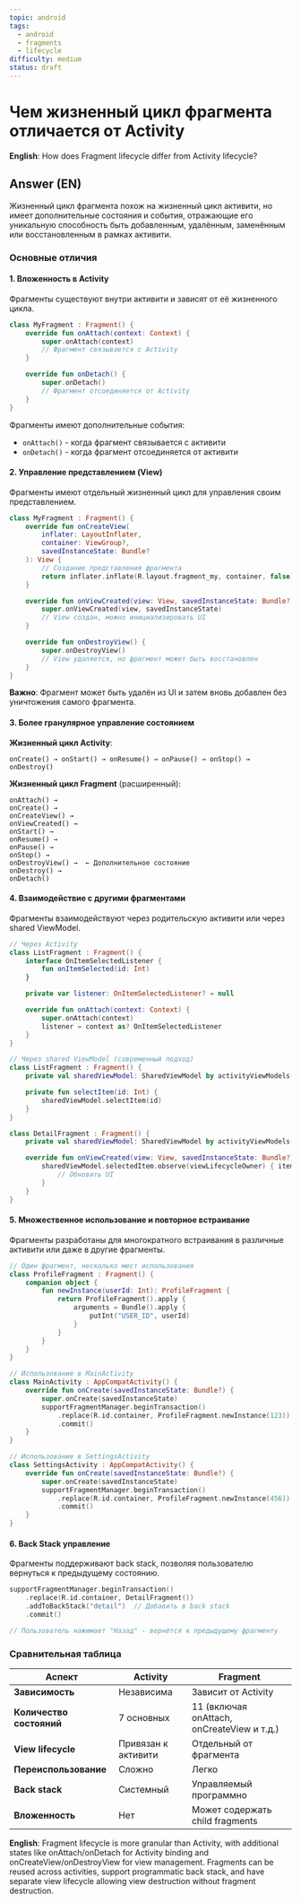 ```yaml
---
topic: android
tags:
  - android
  - fragments
  - lifecycle
difficulty: medium
status: draft
---
```


# Чем жизненный цикл фрагмента отличается от Activity

**English**: How does Fragment lifecycle differ from Activity lifecycle?

## Answer (EN)
Жизненный цикл фрагмента похож на жизненный цикл активити, но имеет дополнительные состояния и события, отражающие его уникальную способность быть добавленным, удалённым, заменённым или восстановленным в рамках активити.

### Основные отличия

#### 1. Вложенность в Activity

Фрагменты существуют внутри активити и зависят от её жизненного цикла.

```kotlin
class MyFragment : Fragment() {
    override fun onAttach(context: Context) {
        super.onAttach(context)
        // Фрагмент связывается с Activity
    }

    override fun onDetach() {
        super.onDetach()
        // Фрагмент отсоединяется от Activity
    }
}
```

Фрагменты имеют дополнительные события:
- `onAttach()` - когда фрагмент связывается с активити
- `onDetach()` - когда фрагмент отсоединяется от активити

#### 2. Управление представлением (View)

Фрагменты имеют отдельный жизненный цикл для управления своим представлением.

```kotlin
class MyFragment : Fragment() {
    override fun onCreateView(
        inflater: LayoutInflater,
        container: ViewGroup?,
        savedInstanceState: Bundle?
    ): View {
        // Создание представления фрагмента
        return inflater.inflate(R.layout.fragment_my, container, false)
    }

    override fun onViewCreated(view: View, savedInstanceState: Bundle?) {
        super.onViewCreated(view, savedInstanceState)
        // View создан, можно инициализировать UI
    }

    override fun onDestroyView() {
        super.onDestroyView()
        // View удаляется, но фрагмент может быть восстановлен
    }
}
```

**Важно**: Фрагмент может быть удалён из UI и затем вновь добавлен без уничтожения самого фрагмента.

#### 3. Более гранулярное управление состоянием

**Жизненный цикл Activity**:

```
onCreate() → onStart() → onResume() → onPause() → onStop() → onDestroy()
```

**Жизненный цикл Fragment** (расширенный):

```
onAttach() →
onCreate() →
onCreateView() →
onViewCreated() →
onStart() →
onResume() →
onPause() →
onStop() →
onDestroyView() →  ← Дополнительное состояние
onDestroy() →
onDetach()
```

#### 4. Взаимодействие с другими фрагментами

Фрагменты взаимодействуют через родительскую активити или через shared ViewModel.

```kotlin
// Через Activity
class ListFragment : Fragment() {
    interface OnItemSelectedListener {
        fun onItemSelected(id: Int)
    }

    private var listener: OnItemSelectedListener? = null

    override fun onAttach(context: Context) {
        super.onAttach(context)
        listener = context as? OnItemSelectedListener
    }
}

// Через shared ViewModel (современный подход)
class ListFragment : Fragment() {
    private val sharedViewModel: SharedViewModel by activityViewModels()

    private fun selectItem(id: Int) {
        sharedViewModel.selectItem(id)
    }
}

class DetailFragment : Fragment() {
    private val sharedViewModel: SharedViewModel by activityViewModels()

    override fun onViewCreated(view: View, savedInstanceState: Bundle?) {
        sharedViewModel.selectedItem.observe(viewLifecycleOwner) { item ->
            // Обновить UI
        }
    }
}
```

#### 5. Множественное использование и повторное встраивание

Фрагменты разработаны для многократного встраивания в различные активити или даже в другие фрагменты.

```kotlin
// Один фрагмент, несколько мест использования
class ProfileFragment : Fragment() {
    companion object {
        fun newInstance(userId: Int): ProfileFragment {
            return ProfileFragment().apply {
                arguments = Bundle().apply {
                    putInt("USER_ID", userId)
                }
            }
        }
    }
}

// Использование в MainActivity
class MainActivity : AppCompatActivity() {
    override fun onCreate(savedInstanceState: Bundle?) {
        super.onCreate(savedInstanceState)
        supportFragmentManager.beginTransaction()
            .replace(R.id.container, ProfileFragment.newInstance(123))
            .commit()
    }
}

// Использование в SettingsActivity
class SettingsActivity : AppCompatActivity() {
    override fun onCreate(savedInstanceState: Bundle?) {
        super.onCreate(savedInstanceState)
        supportFragmentManager.beginTransaction()
            .replace(R.id.container, ProfileFragment.newInstance(456))
            .commit()
    }
}
```

#### 6. Back Stack управление

Фрагменты поддерживают back stack, позволяя пользователю вернуться к предыдущему состоянию.

```kotlin
supportFragmentManager.beginTransaction()
    .replace(R.id.container, DetailFragment())
    .addToBackStack("detail")  // Добавить в back stack
    .commit()

// Пользователь нажимает "Назад" - вернётся к предыдущему фрагменту
```

### Сравнительная таблица

| Аспект | Activity | Fragment |
|--------|----------|----------|
| **Зависимость** | Независима | Зависит от Activity |
| **Количество состояний** | 7 основных | 11 (включая onAttach, onCreateView и т.д.) |
| **View lifecycle** | Привязан к активити | Отдельный от фрагмента |
| **Переиспользование** | Сложно | Легко |
| **Back stack** | Системный | Управляемый программно |
| **Вложенность** | Нет | Может содержать child fragments |

**English**: Fragment lifecycle is more granular than Activity, with additional states like onAttach/onDetach for Activity binding and onCreateView/onDestroyView for view management. Fragments can be reused across activities, support programmatic back stack, and have separate view lifecycle allowing view destruction without fragment destruction.
